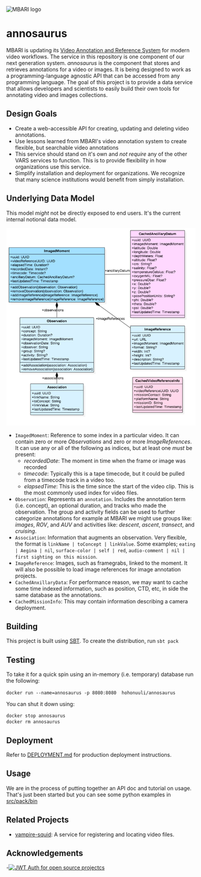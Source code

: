 ![MBARI logo](https://raw.githubusercontent.com/underwatervideo/annosaurus/master/src/site/images/logo-mbari-3b.png)

# annosaurus

MBARI is updating its [Video Annotation and Reference System](https://hohonuuli.github.io/vars/) for modern video workflows. The service in this repository is one component of our next generation system. _annosaurus_ is the component that stores and retrieves annotations for a video or images. It is being designed to work as a programming-language agnostic API that can be accessed from any programming language. The goal of this project is to provide a data service that allows developers and scientists to easily build their own tools for annotating video and images collections.

## Design Goals

- Create a web-accessible API for creating, updating and deleting video annotations.
- Use lessons learned from MBARI's video annotation system to create flexible, but searchable video annotations
- This service should stand on it's own and _not require_ any of the other VARS services to function. This is to provide flexibility in how organizations use this service.
- Simplify installation and deployment for organizations. We recognize that many science institutions would benefit from simply installation. 

## Underlying Data Model

This model _might_ not be directly exposed to end users. It's the current internal notional data model.

![Data Model](src/site/images/annosaurus_classes.png)

- `ImagedMoment`: Reference to some index in a particular video. It can contain zero or more _Observations_ and zero or more _ImageReferences_. It can use any or all of the following as indices, but at least one _must_ be present:
     - _recordedDate_: The moment in time when the frame or image was recorded
     - _timecode_: Typically this is a tape timecode, but it could be pulled from a timecode track in a video too.
     - _elapsedTime_: This is the time since the start of the video clip. This is the most commonly used index for video files.
- `Observation`: Represents an `annotation`. Includes the annotation term (i.e. concept), an optional duration, and tracks who made the observation. The group and activity fields can be used to further categorize annotations for example at MBARI we might use groups like: _images_, _ROV_, and _AUV_ and activities like: _descent_, _ascent_, _transect_, and _cruising_. 
- `Association`: Information that augments an observation. Very flexible, the format is `linkName | toConcept | linkValue`. Some examples; `eating | Aegina | nil`, `surface-color | self | red`, `audio-comment | nil | first sighting on this mission`. 
- `ImageReference`: Images, such as framegrabs, linked to the moment. It will also be possible to load image references for image annotation projects.
- `CachedAnxillaryData`: For performance reason, we may want to cache some time indexed information, such as position, CTD, etc, in side the same database as the annotations.
- `CachedMissionInfo`: This may contain information describing a camera deployment.

## Building

This project is built using [SBT](http://www.scala-sbt.org/). To create the distribution, run `sbt pack`

## Testing

To take it for a quick spin using an in-memory (i.e. temporary) database run the following:

`docker run --name=annosaurus -p 8080:8080  hohonuuli/annosaurus`

You can shut it down using:

```
docker stop annosaurus
docker rm annosaurus
```

## Deployment

Refer to [DEPLOYMENT.md](DEPLOYMENT.md) for production deployment instructions.

## Usage

We are in the process of putting together an API doc and tutorial on usage. That's just been started but you can see some python examples in [src/pack/bin](src/pack/bin)


## Related Projects

- [vampire-squid](https://github.com/underwatervideo/vampire-squid): A service for registering and locating video files.

## Acknowledgements

-[![JWT Auth for open source projectcs](http://cdn.auth0.com/oss/badges/a0-badge-dark.png)](https://auth0.com/?utm_source=oss&utm_medium=gp&utm_campaign=oss)
